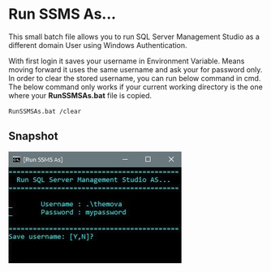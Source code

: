 # Run SSMS As...

This small batch file allows you to run SQL Server Management Studio as a different domain User using Windows Authentication.

With first login it saves your username in Environment Variable. Means moving forward it uses the same username and ask your for password only. In order to  clear the stored username, you can run below command in cmd. The below command only works if your current working directory is the one where your **RunSSMSAs.bat** file is copied.
 
```
RunSSMSAs.bat /clear
```

## Snapshot
![Run SSMS As ~ github.com/themova](../_resources/runssmsas/runssmaas-the-mova.jpg)